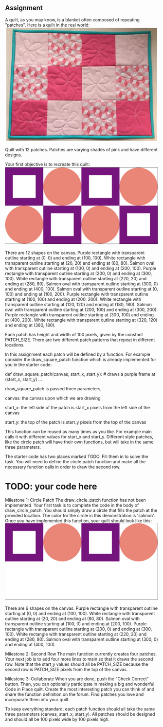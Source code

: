 ## Assignment

A quilt, as you may know, is a blanket often composed of repeating "patches". Here is a quilt in the real world:
![quilt](image.png)

Quilt with 12 patches. Patches are varying shades of pink and have different designs.

Your first objective is to recreate this quilt:
![quilt](image-1.png)

There are 12 shapes on the canvas. Purple rectangle with transparent outline starting at (0, 0) and ending at (100, 100). White rectangle with transparent outline starting at (20, 20) and ending at (80, 80). Salmon oval with transparent outline starting at (100, 0) and ending at (200, 100). Purple rectangle with transparent outline starting at (200, 0) and ending at (300, 100). White rectangle with transparent outline starting at (220, 20) and ending at (280, 80). Salmon oval with transparent outline starting at (300, 0) and ending at (400, 100). Salmon oval with transparent outline starting at (0, 100) and ending at (100, 200). Purple rectangle with transparent outline starting at (100, 100) and ending at (200, 200). White rectangle with transparent outline starting at (120, 120) and ending at (180, 180). Salmon oval with transparent outline starting at (200, 100) and ending at (300, 200). Purple rectangle with transparent outline starting at (300, 100) and ending at (400, 200). White rectangle with transparent outline starting at (320, 120) and ending at (380, 180).

Each patch has height and width of 100 pixels, given by the constant PATCH_SIZE. There are two different patch patterns that repeat in different locations.

In this assignment each patch will be defined by a function. For example consider the draw_square_patch function which is already implemented for you in the starter code:

def draw_square_patch(canvas, start_x, start_y): # draws a purple frame at (start_x, start_y)
...

draw_square_patch is passed three parameters,

canvas: the canvas upon which we are drawing

start_x: the left side of the patch is start_x pixels from the left side of the canvas

start_y: the top of the patch is start_y pixels from the top of the canvas

This function can be reused as many times as you like. For example main calls it with different values for start_x and start_y. Different style patches, like the circle patch will have their own functions, but will take in the same three parameters.

The starter code has two places marked TODO. Fill them in to solve the task. You will need to define the circle patch function and make all the necessary function calls in order to draw the second row.

# TODO: your code here

Milestone 1: Circle Patch
The draw_circle_patch function has not been implemented. Your first task is to complete the code in the body of draw_circle_patch. You should simply draw a circle that fills the patch at the provided location. The color for the circle in this demonstration is 'salmon'. Once you have implemented this function, your quilt should look like this:
![quilt](image-2.png)

There are 6 shapes on the canvas. Purple rectangle with transparent outline starting at (0, 0) and ending at (100, 100). White rectangle with transparent outline starting at (20, 20) and ending at (80, 80). Salmon oval with transparent outline starting at (100, 0) and ending at (200, 100). Purple rectangle with transparent outline starting at (200, 0) and ending at (300, 100). White rectangle with transparent outline starting at (220, 20) and ending at (280, 80). Salmon oval with transparent outline starting at (300, 0) and ending at (400, 100).

Milestone 2: Second Row
The main function currently creates four patches. Your next job is to add four more lines to main so that it draws the second row. Note that the start_y values should all be PATCH_SIZE because the second row is PATCH_SIZE pixels from the top of the canvas.

Milestone 3: Collaborate
When you are done, push the "Check Correct" button. Then, you can optionally participate in making a big and wonderful Code in Place quilt. Create the most interesting patch you can think of and share the function definition on the forum. Find patches you love and incorporate them into your quilt.

To keep everything standard, each patch function should all take the same three parameters (canvas, start_x, start_y). All patches should be designed and should all be 100 pixels wide by 100 pixels high.
